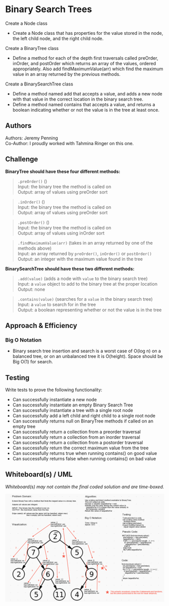 # Binary Search Trees

Create a Node class
- Create a Node class that has properties for the value stored in the node, the left child node, and the right child node.

Create a BinaryTree class

- Define a method for each of the depth first traversals called preOrder, inOrder, and postOrder which returns an array of the values, ordered appropriately. Also add findMaximumValue(arr) which find the maximum value in an array returned by the previous methods.

Create a BinarySearchTree class

- Define a method named add that accepts a value, and adds a new node with that value in the correct location in the binary search tree.
- Define a method named contains that accepts a value, and returns a boolean indicating whether or not the value is in the tree at least once.

## Authors

Authors: Jeremy Penning  
Co-Author: I proudly worked with Tahmina Ringer on this one.

## Challenge

**BinaryTree should have these four different methods:**

>`.preOrder()` ()  
>Input: the binary tree the method is called on  
>Output: array of values using preOrder sort

>`.inOrder()` ()  
>Input: the binary tree the method is called on  
>Output: array of values using preOrder sort

>`.postOrder()` ()  
>Input: the binary tree the method is called on  
>Output: array of values using inOrder sort

>`.findMaximumValue(arr)` (takes in an array returned by one of the methods above)  
>Input: an array returned by `preOrder()`, `inOrder()` or `postOrder()`  
>Output: an integer with the maximum value found in the tree

**BinarySearchTree should have these two different methods:**

>`.add(value)` (adds a node with `value` to the binary search tree)  
>Input: a `value` object to add to the binary tree at the proper location  
>Output: none  

>`.contains(value)` (searches for a `value` in the binary search tree)  
>Input: a `value` to search for in the tree  
>Output: a boolean representing whether or not the value is in the tree  

## Approach & Efficiency

### Big O Notation

- Binary search tree insertion and search is a worst case of O(log n) on a balanced tree, or on an unbalanced tree it is O(height). Space should be Big O(1) for search.

## Testing

Write tests to prove the following functionality:
- Can successfully instantiate a new node
- Can successfully instantiate an empty Binary Search Tree
- Can successfully instantiate a tree with a single root node
- Can successfully add a left child and right child to a single root node
- Can successfully returns null on BinaryTree methods if called on an empty tree
- Can successfully return a collection from a preorder traversal
- Can successfully return a collection from an inorder traversal
- Can successfully return a collection from a postorder traversal
- Can successfully return the correct maximum value from the tree
- Can successfully returns true when running contains() on good value
- Can successfully returns false when running contains() on bad value

## Whiteboard(s) / UML

_Whiteboard(s) may not contain the final coded solution and are time-boxed._

![code-challenge-16](./assets/CodeChallenge16-WhiteboardSS.png)
